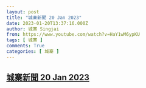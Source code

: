 ```yaml
---
layout: post
title: "城寨新聞 20 Jan 2023"
date: 2023-01-20T13:37:16.000Z
author: 城寨 Singjai
from: https://www.youtube.com/watch?v=HaY1wM6ypKU
tags: [ 城寨 ]
comments: True
categories: [ 城寨 ]
---
```

<!--1674221836000-->
[城寨新聞 20 Jan 2023](https://www.youtube.com/watch?v=HaY1wM6ypKU)
------

<div>

</div>
